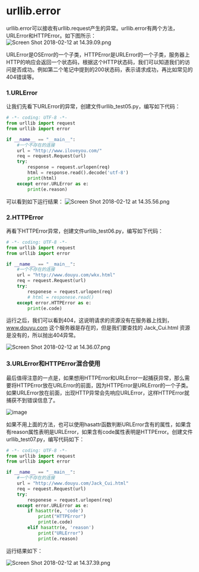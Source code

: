 # urllib.error

urllib.error可以接收有urllib.request产生的异常。urllib.error有两个方法，URLError和HTTPError。如下图所示：
![Screen Shot 2018-02-12 at 14.39.09.png](http://upload-images.jianshu.io/upload_images/2952111-165a6b7bb4f6e5af.png?imageMogr2/auto-orient/strip%7CimageView2/2/w/1240)


URLError是OSError的一个子类，HTTPError是URLError的一个子类，服务器上HTTP的响应会返回一个状态码，根据这个HTTP状态码，我们可以知道我们的访问是否成功。例如第二个笔记中提到的200状态码，表示请求成功，再比如常见的404错误等。

### 1.URLError

让我们先看下URLError的异常，创建文件urllib_test05.py，编写如下代码：
```python
# -*- coding: UTF-8 -*-
from urllib import request
from urllib import error

if __name__ == "__main__":
    #一个不存在的连接
    url = "http://www.iloveyou.com/"
    req = request.Request(url)
    try:
        response = request.urlopen(req)
        html = response.read().decode('utf-8')
        print(html)
    except error.URLError as e:
        print(e.reason)
```

可以看到如下运行结果：
![Screen Shot 2018-02-12 at 14.35.56.png](http://upload-images.jianshu.io/upload_images/2952111-5e9dfdc6af1af203.png?imageMogr2/auto-orient/strip%7CimageView2/2/w/1240)

### 2.HTTPError

再看下HTTPError异常，创建文件urllib_test06.py，编写如下代码：
```python
# -*- coding: UTF-8 -*-
from urllib import request
from urllib import error

if __name__ == "__main__":
    #一个不存在的连接
    url = "http://www.douyu.com/wkx.html"
    req = request.Request(url)
    try:
        responese = request.urlopen(req)
        # html = responese.read()
    except error.HTTPError as e:
        print(e.code)
```

运行之后，我们可以看到404，这说明请求的资源没有在服务器上找到，www.douyu.com 这个服务器是存在的，但是我们要查找的 Jack_Cui.html 资源是没有的，所以抛出404异常。

![Screen Shot 2018-02-12 at 14.36.07.png](http://upload-images.jianshu.io/upload_images/2952111-877b52f32e81d2cf.png?imageMogr2/auto-orient/strip%7CimageView2/2/w/1240)

### 3.URLError和HTTPError混合使用

最后值得注意的一点是，如果想用HTTPError和URLError一起捕获异常，那么需要将HTTPError放在URLError的前面，因为HTTPError是URLError的一个子类。如果URLError放在前面，出现HTTP异常会先响应URLError，这样HTTPError就捕获不到错误信息了。

![image](http://upload-images.jianshu.io/upload_images/2952111-81c31b50ef0e4f0d?imageMogr2/auto-orient/strip%7CimageView2/2/w/1240)


如果不用上面的方法，也可以使用hasattr函数判断URLError含有的属性，如果含有reason属性表明是URLError，如果含有code属性表明是HTTPError。创建文件urllib_test07.py，编写代码如下：
```python
# -*- coding: UTF-8 -*-
from urllib import request
from urllib import error

if __name__ == "__main__":
    #一个不存在的连接
    url = "http://www.douyu.com/Jack_Cui.html"
    req = request.Request(url)
    try:
        responese = request.urlopen(req)
    except error.URLError as e:
        if hasattr(e, 'code')
            print("HTTPError")
            print(e.code)
        elif hasattr(e, 'reason')
            print("URLError")
            print(e.reason)

```

运行结果如下：

![Screen Shot 2018-02-12 at 14.37.39.png](http://upload-images.jianshu.io/upload_images/2952111-9105667f71cd7051.png?imageMogr2/auto-orient/strip%7CimageView2/2/w/1240)
